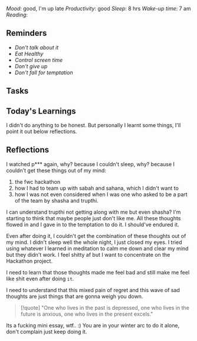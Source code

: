 *Mood*: good, I'm up late
*Productivity*: good
*Sleep*: 8 hrs
*Wake-up time*: 7 am
*Reading*: 

## Reminders
- *Don't talk about it*
- *Eat Healthy*
- *Control screen time*
- *Don't give up*
- *Don't fall for temptation*

## Tasks 


## Today's Learnings 
I didn't do anything to be honest. But personally I learnt some things, I'll point it out below reflections. 

## Reflections
I watched p*** again, why? because I couldn't sleep, why? because I couldn't get these things out of my mind:
1. the fwc hackathon
2. how I had to team up with sabah and sahana, which I didn't want to
3. how I was not even considered when I was one who asked to be a part of the team by shasha and trupthi. 

I can understand trupthi not getting along with me but even shasha? I'm starting to think that maybe people just don't like me. All these thoughts flowed in and I gave in to the temptation to do it. I should've endured it.

Even after doing it, I couldn't get the combination of these thoughts out of my mind. I didn't sleep well the whole night, I just closed my eyes. I tried using whatever I learned in meditation to calm me down and clear my mind but they didn't work. I feel shitty af but I want to concentrate on the Hackathon project. 

I need to learn that those thoughts made me feel bad and still make me feel like shit even after doing `it`. 

I need to understand that this mixed pain of regret and this wave of sad thoughts are just things that are gonna weigh you down.

> [!quote]
> "One who lives in the past is depressed, one who lives in the future is anxious, one who lives in the present excels."

Its a fucking mini essay, wtf.. :) You are in your winter arc to do it alone, don't complain just keep doing it. 